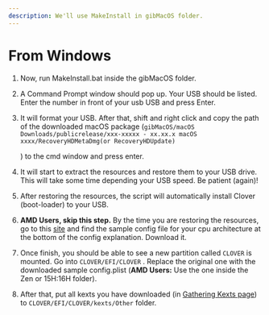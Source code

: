```yaml
---
description: We'll use MakeInstall in gibMacOS folder.
---
```


# From Windows

1. Now, run MakeInstall.bat inside the gibMacOS folder.
2. A Command Prompt window should pop up. Your USB should be listed. Enter the number in front of your usb USB and press Enter.
3. It will format your USB. After that, shift and right click and copy the path of the downloaded macOS package \(`gibMacOS/macOS Downloads/publicrelease/xxx-xxxxx - xx.xx.x macOS xxxx/RecoveryHDMetaDmg(or RecoveryHDUpdate)`

   \) to the cmd window and press enter.

4. It will start to extract the resources and restore them to your USB drive. This will take some time depending your USB speed. Be patient \(again\)!
5. After restoring the resources, the script will automatically install Clover \(boot-loader\) to your USB.
6. **AMD Users, skip this step.** By the time you are restoring the resources, go to this [site](https://hackintosh.gitbook.io/-r-hackintosh-vanilla-desktop-guide/config.plist-basics) and find the sample config file for your cpu architecture at the bottom of the config explanation. Download it.
7. Once finish, you should be able to see a new partition called `CLOVER` is mounted. Go into `CLOVER/EFI/CLOVER` . Replace the original one with the downloaded sample config.plist \(**AMD Users:** Use the one inside the Zen or 15H:16H folder\).
8. After that, put all kexts you have downloaded \(in [Gathering Kexts page](../get-started/untitled/gathering-kexts.md)\) to `CLOVER/EFI/CLOVER/kexts/Other` folder.

